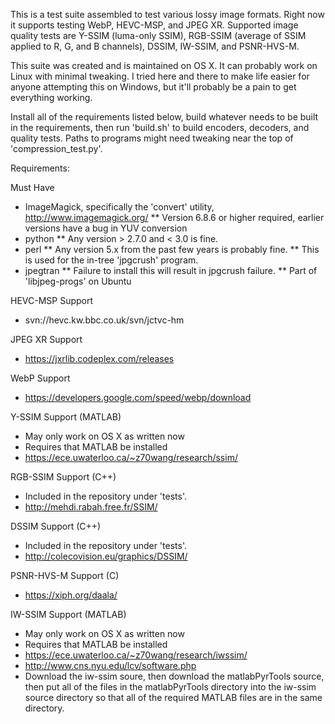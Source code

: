 This is a test suite assembled to test various lossy image formats. Right now it supports testing WebP, HEVC-MSP, and JPEG XR. Supported image quality tests are Y-SSIM (luma-only SSIM), RGB-SSIM (average of SSIM applied to R, G, and B channels), DSSIM, IW-SSIM, and PSNR-HVS-M.

This suite was created and is maintained on OS X. It can probably work on Linux with minimal tweaking. I tried here and there to make life easier for anyone attempting this on Windows, but it'll probably be a pain to get everything working.

Install all of the requirements listed below, build whatever needs to be built in the requirements, then run 'build.sh' to build encoders, decoders, and quality tests. Paths to programs might need tweaking near the top of 'compression_test.py'.

Requirements:

Must Have
* ImageMagick, specifically the 'convert' utility, http://www.imagemagick.org/
** Version 6.8.6 or higher required, earlier versions have a bug in YUV conversion
* python
** Any version > 2.7.0 and < 3.0 is fine.
* perl
** Any version 5.x from the past few years is probably fine.
** This is used for the in-tree 'jpgcrush' program.
* jpegtran
** Failure to install this will result in jpgcrush failure.
** Part of 'libjpeg-progs' on Ubuntu

HEVC-MSP Support
* svn://hevc.kw.bbc.co.uk/svn/jctvc-hm

JPEG XR Support
* https://jxrlib.codeplex.com/releases

WebP Support
* https://developers.google.com/speed/webp/download

Y-SSIM Support (MATLAB)
* May only work on OS X as written now
* Requires that MATLAB be installed
* https://ece.uwaterloo.ca/~z70wang/research/ssim/

RGB-SSIM Support (C++)
* Included in the repository under 'tests'.
* http://mehdi.rabah.free.fr/SSIM/

DSSIM Support (C++)
* Included in the repository under 'tests'.
* http://colecovision.eu/graphics/DSSIM/

PSNR-HVS-M Support (C)
* https://xiph.org/daala/

IW-SSIM Support (MATLAB)
* May only work on OS X as written now
* Requires that MATLAB be installed
* https://ece.uwaterloo.ca/~z70wang/research/iwssim/
* http://www.cns.nyu.edu/lcv/software.php
* Download the iw-ssim soure, then download the matlabPyrTools source, then put all of the files in the matlabPyrTools directory into the iw-ssim source directory so that all of the required MATLAB files are in the same directory.
